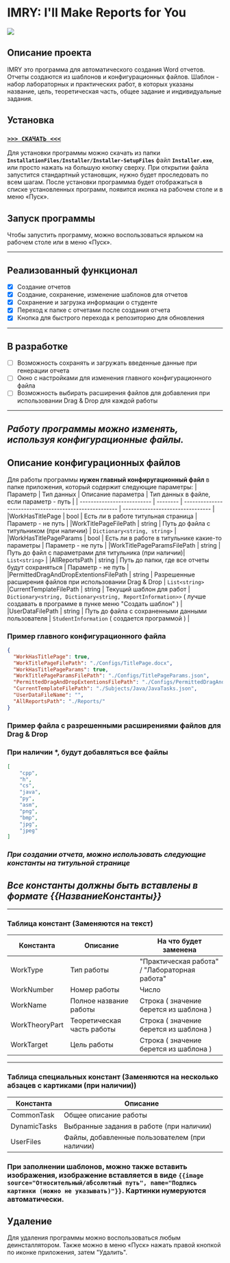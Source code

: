 # IMRY: I'll Make Reports for You

![](https://camo.githubusercontent.com/6e386aa932b31a8f5281f92f93d6c210569afc13/68747470733a2f2f6170692e6369727275732d63692e636f6d2f6769746875622f686967616e2d656d752f686967616e2e7376673f7461736b3d77696e646f77732d7838365f36342d62696e6172696573)
## Описание проекта
IMRY это программа для автоматического создания Word отчетов. Отчеты создаются из шаблонов и конфигурационных файлов.
Шаблон - набор лабораторных и практических работ, в которых указаны название, цель, теоретическая часть, общее задание и индивидуальные задания.
 
## Установка
### [`>>> СКАЧАТЬ <<<`](InstallationFiles/Installer/Installer-SetupFiles/Installer.exe?raw=true)
Для установки программы можно скачать из папки **```InstallationFiles/Installer/Installer-SetupFiles```** файл **```Installer.exe```**, или просто нажать на большую кнопку сверху. При открытии файла запустится стандартный установщик, нужно будет проследовать по всем шагам. После установки программма будет отображаться в списке установленных программ, появится иконка на рабочем столе и в меню «Пуск».

## Запуск программы
Чтобы запустить программу, можно воспользоваться ярлыком на рабочем столе или в меню «Пуск».

---
## Реализованный функционал
- [x] Создание отчетов
- [x] Создание, сохранение, изменение шаблонов для отчетов
- [x] Сохранение и загрузка информации о студенте
- [x] Переход к папке с отчетами после создания отчета
- [x] Кнопка для быстрого перехода к репозиторию для обновления
---
## В разработке
- [ ] Возможность сохранять и загружать введенные данные при генерации отчета
- [ ] Окно с настройками для изменения главного конфигурационного файла
- [ ] Возможность выбирать расширения файлов для добавления при использовании Drag & Drop для каждой работы
---
## *Работу программы можно изменять, используя конфигурационные файлы.*
## Описание конфигурационных файлов
Для работы программы **нужен главный конфиругационный файл** в папке приложения, который содержит следующие параметры:
| Параметр                   | Тип данных | Описание параметра                 | Тип данных в файле, если параметр - путь |
| -------------------------- | -------- | ------------------------------------------------------ | -------------------------------- |
|WorkHasTitlePage            | bool     | Есть ли в работе титульная страница                    | Параметр - не путь               |
|WorkTitlePageFilePath       | string   | Путь до файла с титульником (при наличии)              | ```Dictionary<string, string>``` |
|WorkHasTitlePageParams      | bool     | Есть ли в работе в титульнике какие-то параметры       | Параметр - не путь               |
|WorkTitlePageParamsFilePath | string   | Путь до файл с параметрами для титульника (при наличии)| ```List<string>```              |
|AllReportsPath              | string   | Путь до папки, где все отчеты будут сохраняться  | Параметр - не путь         |
|PermittedDragAndDropExtentionsFilePath | string | Разрешенные расширения файлов при использовании Drag & Drop | ```List<string>```
|CurrentTemplateFilePath     | string   | Текущий шаблон для работ | ```Dictionary<string, Dictionary<string, ReportInformation>>``` ( лучше создавать в программе в пунке меню "Создать шаблон" ) |
|UserDataFilePath            | string   | Путь до файла с сохраненными данными пользователя | ```StudentInformation``` ( создается программой ) |


### Пример главного конфигурационного файла
```json
{
  "WorkHasTitlePage": true,
  "WorkTitlePageFilePath": "./Configs/TitlePage.docx",
  "WorkHasTitlePageParams": true,
  "WorkTitlePageParamsFilePath": "./Configs/TitlePageParams.json",
  "PermittedDragAndDropExtentionsFilePath": "./Configs/PermittedDragAndDropExtentions.json",
  "CurrentTemplateFilePath": "./Subjects/Java/JavaTasks.json",
  "UserDataFileName": "",
  "AllReportsPath": "./Reports/"
}
```

### Пример файла с разрешенными расширениями файлов для Drag & Drop
### **При наличии \*, будут добавляться все файлы**
```json
[
    "срр",
    "h",
    "cs",
    "java",
    "py",
    "asm",
    "png",
    "bmp",
    "jpg",
    "jpeg"
]
```
### *При создании отчета, можно использовать следующие константы на титульной странице*
## ***Все константы должны быть вставлены в формате {{НазваниеКонстанты}}***
---
### Таблица констант (Заменяются на текст)

| Константа        | Описание                      | На что будет заменена                         |
| ---------------- | ----------------------------- | --------------------------------------------- |
| WorkType         | Тип работы                    | "Практическая работа" / "Лабораторная работа" |
| WorkNumber       | Номер работы                  | Число                                         |
| WorkName         | Полное название работы        | Строка ( значение берется из шаблона )        |
| WorkTheoryPart   | Теоретическая часть работы    | Строка ( значение берется из шаблона )        |
| WorkTarget       | Цель работы                   | Строка ( значение берется из шаблона )        |
---
### Таблица специальных констант (Заменяются на несколько абзацев с картиками (при наличии))
| Константа    | Описание                                       |
| ------------ | ---------------------------------------------- |
| CommonTask   | Общее описание работы                          |
| DynamicTasks | Выбранные задания в работе (при наличии)       |
| UserFiles    | Файлы, добавленные пользователем (при наличии) |

### При заполнении шаблонов, можно также вставить изображения, изображение вставляется в виде ```{{image source="Относительный/абсолютный путь", name="Подпись картинки (можно не указывать)"}}```. Картинки нумеруются автоматически. 

## Удаление
Для удаления программы можно воспользоваться любым деинсталлятором. Также можно в меню «Пуск» нажать правой кнопкой по иконке приложения, затем "Удалить".
